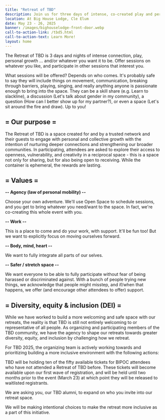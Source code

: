```yaml
---
title: "Retreat of TBD"
description: Join us for three days of intense, co-created play and personal growth
location: At Big House Lodge, Cle Elum
date: May 23 - 26, 2025
banner: /images/bighouselodge-front-door.webp
call-to-action-link: /tbd5.html
call-to-action-text: Learn More!
layout: home
---
```


The Retreat of TBD is 3 days and nights of intense connection, play, personal growth ... and/or whatever you want it to be. Offer sessions on whatever you like, and participate in other sessions that interest you.

What sessions will be offered? Depends on who comes. It's probably safe to say they will include things on movement, communication, breaking through barriers, playing, singing, and really anything anyone is passionate enough to bring into the space. They can be a skill share (e.g. Learn to slackline), a discussion (Let's talk about gender in my community), a question (How can I better show up for my partner?), or even a space (Let's sit around the fire and draw). Up to you!


## = Our purpose =

The Retreat of TBD is a space created for and by a trusted network and their guests to engage with personal and collective growth with the intention of nurturing deeper connections and strengthening our broader communities. In participating, attendees are asked to explore their access to openness, vulnerability, and creativity in a reciprocal space - this is a space not only for sharing, but for also being open to receiving. While the container is ephemeral, the rewards are lasting.

## = Values =

**-- Agency (law of personal mobility) --**

Choose your own adventure. We'll use Open Space to schedule sessions, and you get to bring whatever you need/want to the space. In fact, we're co-creating this whole event with you.

**-- Work --**

This is a place to come and do your work, with support. It'll be fun too! But we want to explicitly focus on moving ourselves forward.

**-- Body, mind, heart --**

We want to fully integrate all parts of our selves.

**-- Safer / stretch space --**

We want everyone to be able to fully participate without fear of being harassed or discriminated against. With a bunch of people trying new things, we acknowledge that people might misstep, and if/when that happens, we offer (and encourage other attendees to offer) support.

<!-- https://saferspacesnyc.wordpress.com/ -->

## = Diversity, equity & inclusion (DEI) =

While we have worked to build a more welcoming and safe space with our retreats, the reality is that TBD is still not entirely welcoming to or representative of all people. As organizing and participating members of the TBD community, we have the agency to shape our retreats towards greater diversity, equity, and inclusion by challenging how we retreat. 

For TBD 2025, the organizing team is actively working towards and prioritizing building a more inclusive environment with the following actions:

TBD will be holding ten of the fifty available tickets for BIPOC attendees who have not attended a Retreat of TBD before. These tickets will become available upon our first wave of registration, and will be held until two months prior to the event (March 23) at which point they will be released to waitlisted registrants. 

We are asking you, our TBD alumni, to expand on who you invite into our retreat space. 

We will be making intentional choices to make the retreat more inclusive as a part of this initiative.

